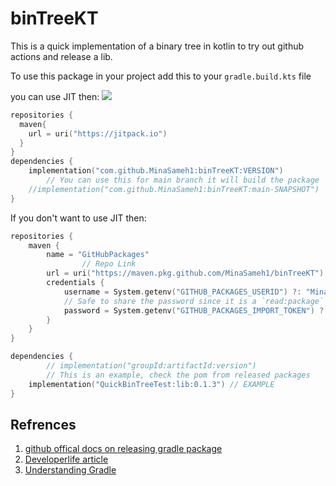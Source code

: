 # binTreeKT

This is a quick implementation of a binary tree in kotlin to try out github actions and release a lib.

To use this package in your project add this to your `gradle.build.kts` file

you can use JIT then:
[![](https://jitpack.io/v/MinaSameh1/binTreeKT.svg)](https://jitpack.io/#MinaSameh1/binTreeKT)

```kt
repositories {
  maven{
    url = uri("https://jitpack.io")
  }
}
dependencies {
    implementation("com.github.MinaSameh1:binTreeKT:VERSION")
		// You can use this for main branch it will build the package
    //implementation("com.github.MinaSameh1:binTreeKT:main-SNAPSHOT")
}
```

If you don't want to use JIT then:
```kt 
repositories {
    maven {
        name = "GitHubPackages"
				// Repo Link
        url = uri("https://maven.pkg.github.com/MinaSameh1/binTreeKT")
        credentials {
            username = System.getenv("GITHUB_PACKAGES_USERID") ?: "MinaSameh1"
            // Safe to share the password since it is a `read:package` scoped token.
            password = System.getenv("GITHUB_PACKAGES_IMPORT_TOKEN") ?: "READ:PACKAGE from DEV SETTINGS"
        }
    }
}

dependencies {
		// implementation("groupId:artifactId:version")
		// This is an example, check the pom from released packages
    implementation("QuickBinTreeTest:lib:0.1.3") // EXAMPLE
}
```


## Refrences

1. [github offical docs on releasing gradle package](https://docs.github.com/en/packages/working-with-a-github-packages-registry/working-with-the-gradle-registry)
2. [Developerlife article](https://developerlife.com/2021/02/06/publish-kotlin-library-as-gradle-dep/)
3. [Understanding Gradle](https://www.youtube.com/watch?v=8z5KFCLZDd0)
